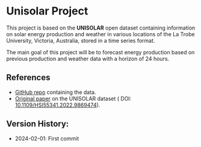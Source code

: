 # Unisolar Project
This project is based on the **UNISOLAR** open dataset containing information on solar energy production and weather in various locations of the La Trobe University, Victoria, Australia, stored in a time series format.

The main goal of this project will be to forecast energy production based on previous production and weather data with a horizon of 24 hours.

## References
 - [GitHub repo](https://github.com/CDAC-lab/UNISOLAR/tree/main) containing the data.
 - [Original paper](https://github.com/CDAC-lab/UNISOLAR/tree/main) on the UNISOLAR dataset (
    DOI: [10.1109/HSI55341.2022.9869474](https://github.com/CDAC-lab/UNISOLAR/tree/main)).

## Version History:
 - 2024-02-01: First commit
